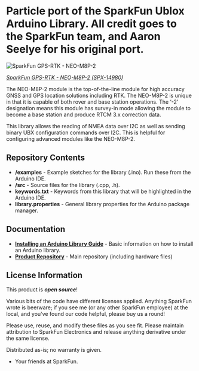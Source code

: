 Particle port of the SparkFun Ublox Arduino Library.  All credit goes to the SparkFun team, and Aaron Seelye for his original port.
===========================================================

![SparkFun GPS-RTK - NEO-M8P-2](https://cdn.sparkfun.com/r/500-500/assets/parts/1/3/2/8/2/14980-Ublox_GPS-RTK__Qwiic__-_NEO-M8P-2-01.jpg)

[*SparkFun GPS-RTK - NEO-M8P-2 (SPX-14980)*](https://www.sparkfun.com/products/14980)

The NEO-M8P-2 module is the top-of-the-line module for high accuracy GNSS and GPS location solutions including RTK. The NEO-M8P-2 is unique in that it is capable of both rover and base station operations. The ‘-2’ designation means this module has survey-in mode allowing the module to become a base station and produce RTCM 3.x correction data. 

This library allows the reading of NMEA data over I2C as well as sending binary UBX configuration commands over I2C. This is helpful for configuring advanced modules like the NEO-M8P-2.

Repository Contents
-------------------

* **/examples** - Example sketches for the library (.ino). Run these from the Arduino IDE. 
* **/src** - Source files for the library (.cpp, .h).
* **keywords.txt** - Keywords from this library that will be highlighted in the Arduino IDE. 
* **library.properties** - General library properties for the Arduino package manager. 

Documentation
--------------

* **[Installing an Arduino Library Guide](https://learn.sparkfun.com/tutorials/installing-an-arduino-library)** - Basic information on how to install an Arduino library.
* **[Product Repository](https://github.com/sparkfunX/Qwiic_GPS-RTK)** - Main repository (including hardware files)

License Information
-------------------

This product is _**open source**_! 

Various bits of the code have different licenses applied. Anything SparkFun wrote is beerware; if you see me (or any other SparkFun employee) at the local, and you've found our code helpful, please buy us a round!

Please use, reuse, and modify these files as you see fit. Please maintain attribution to SparkFun Electronics and release anything derivative under the same license.

Distributed as-is; no warranty is given.

- Your friends at SparkFun.

